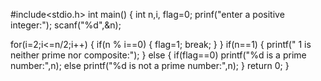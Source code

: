 #include<stdio.h>
int main()
{
  int n,i, flag=0;
  prinf("enter a positive integer:");
  scanf("%d",&n);
  
  for(i=2;i<=n/2;i++)
  {
    if(n % i==0)
    {
      flag=1;
      break;
     }
  }
  if(n==1)
  {
    printf(" 1 is neither prime nor composite:");
  }
  else
  {
    if(flag==0)
      printf("%d is a prime  number:",n);
    else
      printf("%d  is not a prime number:",n);
  }
  return 0;
 } 
